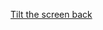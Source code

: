 ---
layout: post
wordpress_id: 812
wordpress_url: http://noesbueno.com/archives/812
date: '2010-10-18 09:59:43 -0500'
date_gmt: '2010-10-18 14:59:43 -0500'
body: |
  <p><a href="http://www.epicponyz.com/2010/10/tilt-screen-back.html">Tilt the screen back</a></p>
---